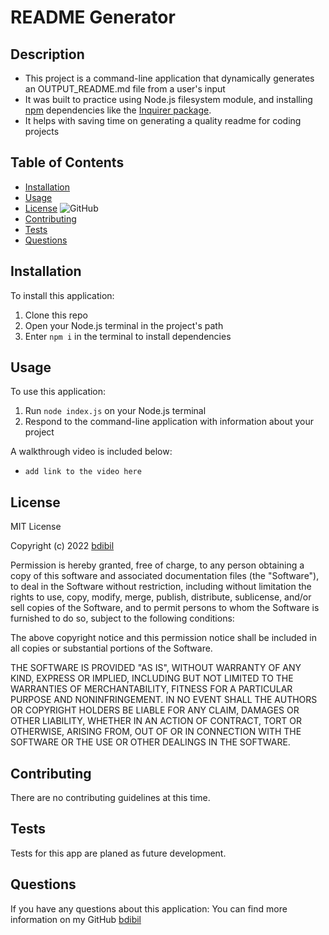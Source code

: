 # README Generator <README Generator>
  
## Description  
- This project is a command-line application that dynamically generates an OUTPUT_README.md file from a user's input 
- It was built to practice using Node.js filesystem module, and installing [npm](https://www.npmjs.com/) dependencies like the [Inquirer package](https://www.npmjs.com/package/inquirer). 
- It helps with saving time on generating a quality readme for coding projects 


## Table of Contents 
- [Installation](#installation)
- [Usage](#usage)
- [License](#license)  ![GitHub](https://img.shields.io/github/license/bdibil/README-Generator?style=plastic)
- [Contributing](#contributing)
- [Tests](#Tests)
- [Questions](#Questions)

## Installation  
To install this application:
1. Clone this repo 
2. Open your Node.js terminal in the project's path   
3. Enter `npm i` in the terminal to install dependencies

## Usage    
To use this application:
1. Run `node index.js` on your Node.js terminal
2. Respond to the command-line application with information about your project

A walkthrough video is included below: 
- `add link to the video here`


## License  
MIT License

Copyright (c)  2022  [bdibil](https://github.com/bdibil)

Permission is hereby granted, free of charge, to any person obtaining a copy
of this software and associated documentation files (the "Software"), to deal
in the Software without restriction, including without limitation the rights
to use, copy, modify, merge, publish, distribute, sublicense, and/or sell
copies of the Software, and to permit persons to whom the Software is
furnished to do so, subject to the following conditions:

The above copyright notice and this permission notice shall be included in all
copies or substantial portions of the Software.

THE SOFTWARE IS PROVIDED "AS IS", WITHOUT WARRANTY OF ANY KIND, EXPRESS OR
IMPLIED, INCLUDING BUT NOT LIMITED TO THE WARRANTIES OF MERCHANTABILITY,
FITNESS FOR A PARTICULAR PURPOSE AND NONINFRINGEMENT. IN NO EVENT SHALL THE
AUTHORS OR COPYRIGHT HOLDERS BE LIABLE FOR ANY CLAIM, DAMAGES OR OTHER
LIABILITY, WHETHER IN AN ACTION OF CONTRACT, TORT OR OTHERWISE, ARISING FROM,
OUT OF OR IN CONNECTION WITH THE SOFTWARE OR THE USE OR OTHER DEALINGS IN THE
SOFTWARE.


## Contributing  
There are no contributing guidelines at this time.


## Tests     
Tests for this app are planed as future development.


## Questions 
If you have any questions about this application: 
You can find more information on my GitHub [bdibil](https://github.com/bdibil)

